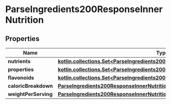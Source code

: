 
# ParseIngredients200ResponseInnerNutrition

## Properties
| Name | Type | Description | Notes |
| ------------ | ------------- | ------------- | ------------- |
| **nutrients** | [**kotlin.collections.Set&lt;ParseIngredients200ResponseInnerNutritionNutrientsInner&gt;**](ParseIngredients200ResponseInnerNutritionNutrientsInner.md) |  |  |
| **properties** | [**kotlin.collections.Set&lt;ParseIngredients200ResponseInnerNutritionPropertiesInner&gt;**](ParseIngredients200ResponseInnerNutritionPropertiesInner.md) |  |  |
| **flavonoids** | [**kotlin.collections.Set&lt;ParseIngredients200ResponseInnerNutritionPropertiesInner&gt;**](ParseIngredients200ResponseInnerNutritionPropertiesInner.md) |  |  |
| **caloricBreakdown** | [**ParseIngredients200ResponseInnerNutritionCaloricBreakdown**](ParseIngredients200ResponseInnerNutritionCaloricBreakdown.md) |  |  |
| **weightPerServing** | [**ParseIngredients200ResponseInnerNutritionWeightPerServing**](ParseIngredients200ResponseInnerNutritionWeightPerServing.md) |  |  |



